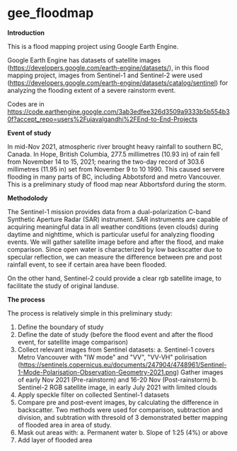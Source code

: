 # gee_floodmap
__Introduction__

This is a flood mapping project using Google Earth Engine.

Google Earth Engine has datasets of satellite images (https://developers.google.com/earth-engine/datasets/), in this flood mapping project, images from Sentinel-1 and Sentinel-2 were used (https://developers.google.com/earth-engine/datasets/catalog/sentinel) for analyzing the flooding extent of a severe rainstorm event.

Codes are in https://code.earthengine.google.com/3ab3edfee326d3509a9333b5b554b30f?accept_repo=users%2Fujavalgandhi%2FEnd-to-End-Projects

__Event of study__

In mid-Nov 2021, atmospheric river brought heavy rainfall to southern BC, Canada.
In Hope, British Columbia, 277.5 millimetres (10.93 in) of rain fell from November 14 to 15, 2021; nearing the two-day record of 303.6 millimetres (11.95 in) set from November 9 to 10 1990.
This caused servere flooding in many parts of BC, including Abbotsford and metro Vancouver. 
This is a preliminary study of flood map near Abbortsford during the storm.

__Methodolody__

The Sentinel-1 mission provides data from a dual-polarization C-band Synthetic Aperture Radar (SAR) instrument. SAR instruments are capable of acquiring meaningful data in all weather conditions (even clouds) during daytime and nighttime, which is particular useful for analyzing flooding events. We will gather satellite image before and after the flood, and make comparison. Since open water is characterized by low backscatter due to specular reflection, we can measure the difference between pre and post rainfall event, to see if certain area have been flooded. 

On the other hand, Sentinel-2 could provide a clear rgb satellite image, to facilitate the study of original landuse.

__The process__

The process is relatively simple in this preliminary study:
1. Define the boundary of study
2. Define the date of study (before the flood event and after the flood event, for satellite image comparison)
3. Collect relevant images from Sentinel datasets:
  a. Sentinel-1 covers Metro Vancouver with "IW mode" and "VV", "VV-VH" polirisation (https://sentinels.copernicus.eu/documents/247904/4748961/Sentinel-1-Mode-Polarisation-Observation-Geometry-2021.png) Gather images of early Nov 2021 (Pre-rainstorm) and 16-20 Nov (Post-rainstorm)
  b. Sentinel-2 RGB satellite image, in early July 2021 with limited clouds
5. Apply speckle filter on collected Sentinel-1 datasets 
6. Compare pre and post-event images, by calculating the difference in backscatter. Two methods were used for comparison, subtraction and division, and subtration with thresold of 3 demonstrated better mapping of flooded area in area of study.
7. Mask out areas with:
  a. Permanent water
  b. Slope of 1:25 (4%) or above
8. Add layer of flooded area 
